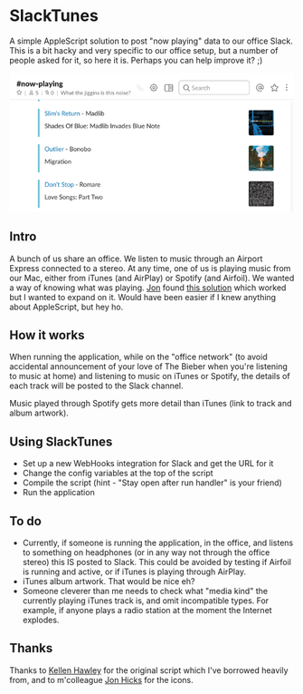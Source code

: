# SlackTunes
A simple AppleScript solution to post "now playing" data to our office Slack.
This is a bit hacky and very specific to our office setup, but a number of people asked for it, so here it is. Perhaps you can help improve it?  ;)

![demo image](https://github.com/blucube/SlackTunes/raw/master/demo.png)

## Intro
A bunch of us share an office. We listen to music through an Airport Express connected to a stereo. At any time, one of us is playing music from our Mac, either from iTunes (and AirPlay) or Spotify (and Airfoil).
We wanted a way of knowing what was playing. [Jon](http://www.hicksdesign.co.uk/) found [this solution](https://github.com/beaksandclaws/current-song-to-slack) which worked but I wanted to expand on it. Would have been easier if I knew anything about AppleScript, but hey ho.

## How it works
When running the application, while on the "office network" (to avoid accidental announcement of your love of The Bieber when you're listening to music at home) and listening to music on iTunes or Spotify, the details of each track will be posted to the Slack channel.

Music played through Spotify gets more detail than iTunes (link to track and album artwork).

## Using SlackTunes
* Set up a new WebHooks integration for Slack and get the URL for it
* Change the config variables at the top of the script
* Compile the script (hint - "Stay open after run handler" is your friend)
* Run the application

## To do
* Currently, if someone is running the application, in the office, and listens to something on headphones (or in any way not through the office stereo) this IS posted to Slack. This could be avoided by testing if Airfoil is running and active, or if iTunes is playing through AirPlay.
* iTunes album artwork. That would be nice eh?
* Someone cleverer than me needs to check what "media kind" the currently playing iTunes track is, and omit incompatible types. For example, if anyone plays a radio station at the moment the Internet explodes.

## Thanks
Thanks to [Kellen Hawley](https://github.com/beaksandclaws) for the original script which I've borrowed heavily from, and to m'colleague [Jon Hicks](http://www.hicksdesign.co.uk/) for the icons.
